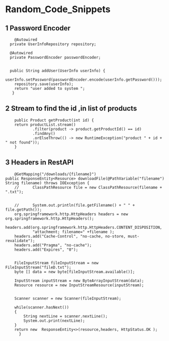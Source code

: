 # Random_Code_Snippets

## 1 Password Encoder

        @Autowired
      private UserInfoRepository repository;

      @Autowired
      private PasswordEncoder passwordEncoder;


      public String addUser(UserInfo userInfo) {
        userInfo.setPassword(passwordEncoder.encode(userInfo.getPassword()));
        repository.save(userInfo);
        return "user added to system ";
       }
       
       
       
       
## 2  Stream to find the id ,in list of products
 
        public Product getProduct(int id) {
        return productList.stream()
                .filter(product -> product.getProductId() == id)
                .findAny()
                .orElseThrow(() -> new RuntimeException("product " + id + " not found"));
        }


## 3 Headers in RestAPI

        @GetMapping("/downloads/{filename}")
	public ResponseEntity<Resource> downloadFile(@PathVariable("filename") String filename) throws IOException {
		//		ClassPathResource file = new ClassPathResource(filename + ".txt");


		//		System.out.println(file.getFilename() + " " + file.getPath());
		org.springframework.http.HttpHeaders headers = new org.springframework.http.HttpHeaders();
		headers.add(org.springframework.http.HttpHeaders.CONTENT_DISPOSITION,
				"attachment; filename=" +filename );
		headers.add("Cache-Control", "no-cache, no-store, must-revalidate");
		headers.add("Pragma", "no-cache");
		headers.add("Expires", "0");

		
		FileInputStream fileInputStream = new FileInputStream("fileD.txt");
		byte [] data = new byte[fileInputStream.available()];

		InputStream inputStream = new ByteArrayInputStream(data);
		Resource resource = new InputStreamResource(inputStream);


		Scanner scanner = new Scanner(fileInputStream);

		while(scanner.hasNext())
		{
			String nextLine = scanner.nextLine();
			System.out.print(nextLine);
		}
		return new  ResponseEntity<>(resource,headers, HttpStatus.OK );
	      }
